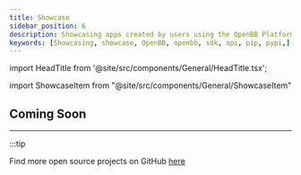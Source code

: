 ```yaml
---
title: Showcase
sidebar_position: 6
description: Showcasing apps created by users using the OpenBB Platform
keywords: [Showcasing, showcase, OpenBB, openbb, sdk, api, pip, pypi,]
---
```


import HeadTitle from '@site/src/components/General/HeadTitle.tsx';

<HeadTitle title="Showcase - Platform | OpenBB Docs" />

import ShowcaseItem from "@site/src/components/General/ShowcaseItem"

## Coming Soon

---

:::tip

Find more open source projects on GitHub [here](https://github.com/search?q=topic:openbb&type=Repositories&l=&l=)
